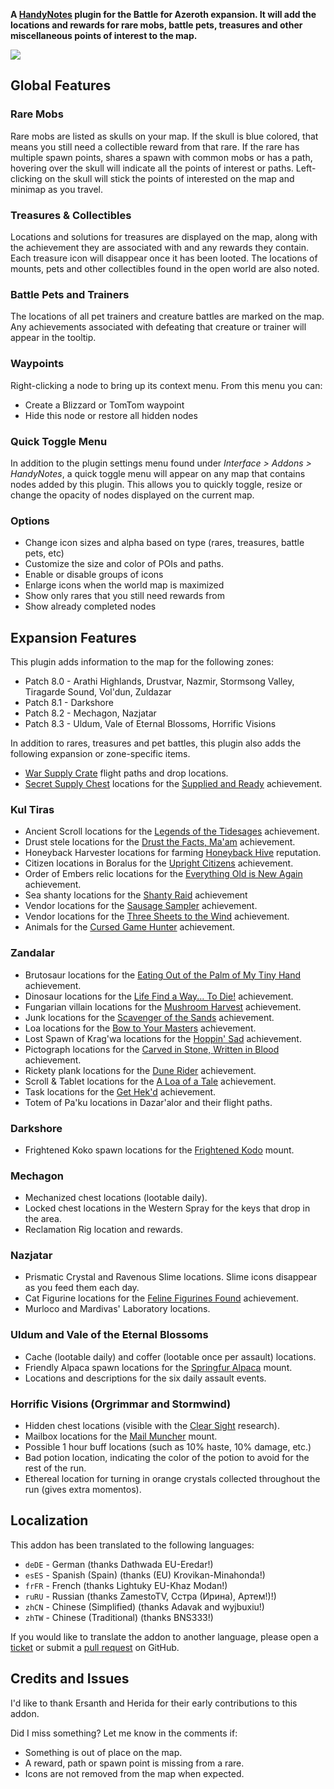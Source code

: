 **A [HandyNotes](https://www.curseforge.com/wow/addons/handynotes) plugin for the Battle for Azeroth expansion. It will add the locations and rewards for rare mobs, battle pets, treasures and other miscellaneous points of interest to the map.**

![](https://media.forgecdn.net/attachments/509/189/banner-battle-for-azeroth.png)

## Global Features

### Rare Mobs

Rare mobs are listed as skulls on your map. If the skull is blue colored, that means you still need a collectible reward from that rare. If the rare has multiple spawn points, shares a spawn with common mobs or has a path, hovering over the skull will indicate all the points of interest or paths. Left-clicking on the skull will stick the points of interested on the map and minimap as you travel.

### Treasures & Collectibles

Locations and solutions for treasures are displayed on the map, along with the achievement they are associated with and any rewards they contain. Each treasure icon will disappear once it has been looted. The locations of mounts, pets and other collectibles found in the open world are also noted.

### Battle Pets and Trainers

The locations of all pet trainers and creature battles are marked on the map. Any achievements associated with defeating that creature or trainer will appear in the tooltip.

### Waypoints

Right-clicking a node to bring up its context menu. From this menu you can:

* Create a Blizzard or TomTom waypoint
* Hide this node or restore all hidden nodes

### Quick Toggle Menu

In addition to the plugin settings menu found under *Interface > Addons > HandyNotes*, a quick toggle menu will appear on any map that contains nodes added by this plugin. This allows you to quickly toggle, resize or change the opacity of nodes displayed on the current map.

### Options

* Change icon sizes and alpha based on type (rares, treasures, battle pets, etc)
* Customize the size and color of POIs and paths.
* Enable or disable groups of icons
* Enlarge icons when the world map is maximized
* Show only rares that you still need rewards from
* Show already completed nodes

## Expansion Features

This plugin adds information to the map for the following zones:

* Patch 8.0 - Arathi Highlands, Drustvar, Nazmir, Stormsong Valley, Tiragarde Sound, Vol'dun, Zuldazar
* Patch 8.1 - Darkshore
* Patch 8.2 - Mechagon, Nazjatar
* Patch 8.3 - Uldum, Vale of Eternal Blossoms, Horrific Visions

In addition to rares, treasures and pet battles, this plugin also adds the following expansion or zone-specific items.

* [War Supply Crate](https://www.wowhead.com/npc=135238/war-supply-crate) flight paths and drop locations.
* [Secret Supply Chest](https://www.wowhead.com/search?q=Secret+Supply+Chest#objects) locations for the [Supplied and Ready](https://www.wowhead.com/achievement=13317/supplied-and-ready) achievement.

### Kul Tiras

* Ancient Scroll locations for the [Legends of the Tidesages](https://www.wowhead.com/achievement=13051/legends-of-the-tidesages) achievement.
* Drust stele locations for the [Drust the Facts, Ma'am](https://www.wowhead.com/achievement=13064/drust-the-facts-maam) achievement.
* Honeyback Harvester locations for farming [Honeyback Hive](https://www.wowhead.com/faction=2395/honeyback-hive) reputation.
* Citizen locations in Boralus for the [Upright Citizens](https://www.wowhead.com/achievement=13285/upright-citizens) achievement.
* Order of Embers relic locations for the [Everything Old is New Again](https://www.wowhead.com/achievement=13082/everything-old-is-new-again) achievement.
* Sea shanty locations for the [Shanty Raid](https://www.wowhead.com/achievement=13057/shanty-raid) achievement
* Vendor locations for the [Sausage Sampler](https://www.wowhead.com/achievement=13087/sausage-sampler) achievement.
* Vendor locations for the [Three Sheets to the Wind](https://www.wowhead.com/achievement=13061/three-sheets-to-the-wind) achievement.
* Animals for the [Cursed Game Hunter](https://www.wowhead.com/achievement=13094/cursed-game-hunter) achievement.

### Zandalar

* Brutosaur locations for the [Eating Out of the Palm of My Tiny Hand](https://www.wowhead.com/achievement=13029/eating-out-of-the-palm-of-my-tiny-hand) achievement.
* Dinosaur locations for the [Life Find a Way... To Die!](https://www.wowhead.com/achievement=13048/life-finds-a-way-to-die) achievement.
* Fungarian villain locations for the [Mushroom Harvest](https://www.wowhead.com/achievement=13027/mushroom-harvest) achievement.
* Junk locations for the [Scavenger of the Sands](https://www.wowhead.com/achievement=13016/scavenger-of-the-sands) achievement.
* Loa locations for the [Bow to Your Masters](https://www.wowhead.com/achievement=13020/bow-to-your-masters) achievement.
* Lost Spawn of Krag'wa locations for the [Hoppin' Sad](https://www.wowhead.com/achievement=13028/hoppin-sad) achievement.
* Pictograph locations for the [Carved in Stone, Written in Blood](https://www.wowhead.com/achievement=13024/carved-in-stone-written-in-blood) achievement.
* Rickety plank locations for the [Dune Rider](https://www.wowhead.com/achievement=13018/dune-rider) achievement.
* Scroll & Tablet locations for the [A Loa of a Tale](https://www.wowhead.com/achievement=13036/a-loa-of-a-tale) achievement.
* Task locations for the [Get Hek'd](https://www.wowhead.com/achievement=12482/get-hekd) achievement.
* Totem of Pa'ku locations in Dazar'alor and their flight paths.

### Darkshore

* Frightened Koko spawn locations for the [Frightened Kodo](https://www.wowhead.com/spell=288499/frightened-kodo) mount.

### Mechagon

* Mechanized chest locations (lootable daily).
* Locked chest locations in the Western Spray for the keys that drop in the area.
* Reclamation Rig location and rewards.

### Nazjatar

* Prismatic Crystal and Ravenous Slime locations. Slime icons disappear as you feed them each day.
* Cat Figurine locations for the [Feline Figurines Found](https://www.wowhead.com/achievement=13836/feline-figurines-found) achievement.
* Murloco and Mardivas' Laboratory locations.

### Uldum and Vale of the Eternal Blossoms

* Cache (lootable daily) and coffer (lootable once per assault) locations.
* Friendly Alpaca spawn locations for the [Springfur Alpaca](https://www.wowhead.com/spell=316802/springfur-alpaca) mount.
* Locations and descriptions for the six daily assault events.

### Horrific Visions (Orgrimmar and Stormwind)

* Hidden chest locations (visible with the [Clear Sight](https://www.wowhead.com/order-advancement=736/clear-sight) research).
* Mailbox locations for the [Mail Muncher](https://www.wowhead.com/spell=315987/mail-muncher) mount.
* Possible 1 hour buff locations (such as 10% haste, 10% damage, etc.)
* Bad potion location, indicating the color of the potion to avoid for the rest of the run.
* Ethereal location for turning in orange crystals collected throughout the run (gives extra momentos).

## Localization

This addon has been translated to the following languages:

* `deDE` - German (thanks Dathwada EU-Eredar!)
* `esES` - Spanish (Spain) (thanks (EU) Krovikan-Minahonda!)
* `frFR` - French (thanks Lightuky EU-Khaz Modan!)
* `ruRU` - Russian (thanks ZamestoTV, Сстра (Ирина), Артем!)!)
* `zhCN` - Chinese (Simplified) (thanks Adavak and wyjbuxiu!)
* `zhTW` - Chinese (Traditional) (thanks BNS333!)

If you would like to translate the addon to another language, please open a [ticket](https://github.com/zarillion/handynotes-plugins/issues) or submit a [pull request](https://github.com/zarillion/handynotes-plugins/pulls) on GitHub.

## Credits and Issues

I'd like to thank Ersanth and Herida for their early contributions to this addon.

Did I miss something? Let me know in the comments if:

* Something is out of place on the map.
* A reward, path or spawn point is missing from a rare.
* Icons are not removed from the map when expected.
